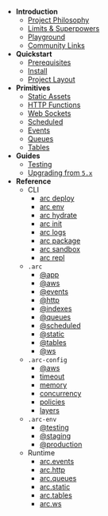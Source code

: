 - <b id=intro>Introduction</b>
  - [Project Philosophy](/intro/philosophy)
  - [Limits &amp; Superpowers](/intro/limits)
  - [Playground](/intro/playground)
  - [Community Links](/intro/community)
- <b id=quickstart>Quickstart</b>
  - [Prerequisites](/quickstart)
  - [Install](/quickstart/install)
  - [Project Layout](/quickstart/layout)
- <b id=primitives>Primitives</b>
  - [Static Assets](/primitives/static)
  - [HTTP Functions](/primitives/http)
  - [Web Sockets](/primitives/ws)
  - [Scheduled](/primitives/scheduled)
  - [Events](/primitives/events)
  - [Queues](/primitives/queues)
  - [Tables](/primitives/tables)
- <b id=guides>Guides</b>
  - [Testing](/guides/testing)
  - [Upgrading from `5.x`](/guides/upgrade)
- <b id=ref>Reference</b>
  - CLI
    - [arc deploy](/reference/cli/deploy)
    - [arc env](/reference/cli/env)
    - [arc hydrate](/reference/cli/hydrate)
    - [arc init](/reference/cli/init)
    - [arc logs](/reference/cli/logs)
    - [arc package](/reference/cli/package)
    - [arc sandbox](/reference/cli/sandbox)
    - [arc repl](/reference/cli/repl)
  - `.arc`
    - [@app](/reference/arc/app)
    - [@aws](/reference/arc/aws)
    - [@events](/reference/arc/events)
    - [@http](/reference/arc/http)
    - [@indexes](/reference/arc/indexes)
    - [@queues](/reference/arc/queues)
    - [@scheduled](/reference/arc/scheduled)
    - [@static](/reference/arc/static)
    - [@tables](/reference/arc/tables)
    - [@ws](/reference/arc/ws)
  - `.arc-config`
    - [@aws](/reference/arc-config/aws)
    - [timeout](/reference/arc-config/timeout)
    - [memory](/reference/arc-config/memory)
    - [concurrency](/reference/arc-config/concurrency)
    - [policies](/reference/arc-config/policies)
    - [layers](/reference/arc-config/layers)
  - `.arc-env`
    - [@testing](/reference/arc-env/testing)
    - [@staging](/reference/arc-env/staging)
    - [@production](/reference/arc-env/production)
  - Runtime
    - [arc.events](/reference/functions/events)
    - [arc.http](/reference/functions/http)
    - [arc.queues](/reference/functions/queues)
    - [arc.static](/reference/functions/static)
    - [arc.tables](/reference/functions/tables)
    - [arc.ws](/reference/functions/ws)
